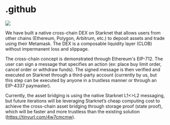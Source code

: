 # .github

![](dexDemo.gif)

We have built a native cross-chain DEX on Starknet that allows users from other chains (Ethereum, Polygon, Arbitrum, etc.) to deposit assets and trade using their Metamask. The DEX is a composable liquidity layer (CLOB) without impermanent loss and slippage.

The cross-chain concept is demonstrated through Ethereum's EIP-712. The user can sign a message that specifies an action (ex: place buy limit order, cancel order or withdraw funds). The signed message is then verified and executed on Starknet through a third-party account (currently by us, but this step can be executed by anyone in a trustless manner or through an EIP-4337 paymaster).

Currently, the asset bridging is using the native Starknet L1<>L2 messaging, but future iterations will be leveraging Starknet’s cheap computing cost to achieve the cross-chain asset bridging through storage proof (state proof), which will be faster and more trustless than the existing solution (https://tinyurl.com/4w7cmcmw).
